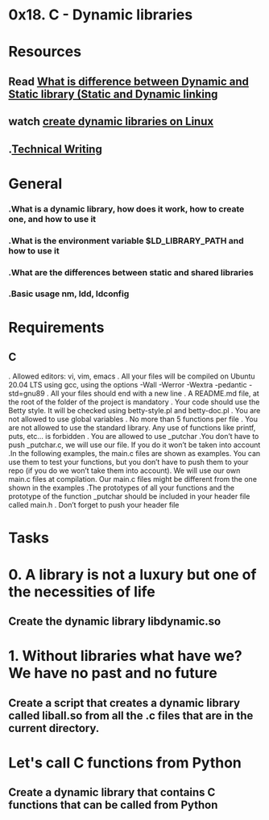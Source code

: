 #  0x18. C - Dynamic libraries
#  Resources
## Read [What is difference between Dynamic and Static library (Static and Dynamic linking](https://www.youtube.com/watch?v=eW5he5uFBNM)
## watch [create dynamic libraries on Linux](https://www.google.com/#q=linux+create+dynamic+library)
## .[Technical Writing](https://alx-intranet.hbtn.io/concepts/225)

#  General

###  .What is a dynamic library, how does it work, how to create one, and how to use it
###   .What is the environment variable $LD_LIBRARY_PATH and how to use it
###   .What are the differences between static and shared libraries
###   .Basic usage nm, ldd, ldconfig
#  Requirements
## C
. Allowed editors: vi, vim, emacs
. All your files will be compiled on Ubuntu 20.04 LTS using gcc, using the options -Wall -Werror -Wextra -pedantic -std=gnu89
. All your files should end with a new line
. A README.md file, at the root of the folder of the project is mandatory
. Your code should use the Betty style. It will be checked using betty-style.pl and betty-doc.pl
. You are not allowed to use global variables
. No more than 5 functions per file
. You are not allowed to use the standard library. Any use of functions like printf, puts, etc… is forbidden
. You are allowed to use _putchar
.You don’t have to push _putchar.c, we will use our file. If you do it won’t be taken into account
.In the following examples, the main.c files are shown as examples. You can use them to test your functions, but you don’t have to push them to your repo (if you do we won’t take them into account). We will use our own main.c files at compilation. Our main.c files might be different from the one shown in the examples
.The prototypes of all your functions and the prototype of the function _putchar should be included in your header file called main.h
.
Don’t forget to push your header file
#  Tasks
#  0. A library is not a luxury but one of the necessities of life
 ##  Create the dynamic library libdynamic.so
#  1. Without libraries what have we? We have no past and no future
## Create a script that creates a dynamic library called liball.so from all the .c files that are in the current directory.
#  Let's call C functions from Python
##  Create a dynamic library that contains C functions that can be called from Python